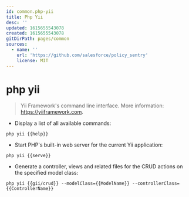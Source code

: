 ```yaml
---
id: common.php-yii
title: Php Yii
desc: ''
updated: 1615655543078
created: 1615655543078
gitDirPath: pages/common
sources:
  - name: ''
    url: 'https://github.com/salesforce/policy_sentry'
    license: MIT
---
```

# php yii

> Yii Framework's command line interface.
> More information: <https://yiiframework.com>.

- Display a list of all available commands:

`php yii {{help}}`

- Start PHP's built-in web server for the current Yii application:

`php yii {{serve}}`

- Generate a controller, views and related files for the CRUD actions on the specified model class:

`php yii {{gii/crud}} --modelClass={{ModelName}} --controllerClass={{ControllerName}}`

